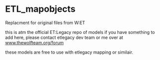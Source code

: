 # ETL_mapobjects
Replacment for original files from W:ET

this is atm the official ET:Legacy repo of models
if you have something to add here, please contact etlegacy dev team or me over at www.thewolfteam.org/forum

these models are free to use with etlegacy mapping or similair.
